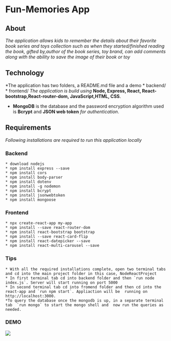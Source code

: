 # Fun-Memories App

## About
*The application allows kids to remember the details about their favorite book series and toys collection such as when they started/finished reading the book, gifted by,author of the book series, toy brand, can add comments along with the ability to save the image of their book or toy*

## Technology
*The application has two folders, a README.md file and a demo
    * backend/
    * frontend/
*The application is build using*  **Node, Express, React, React-bootstrap,React-router-dom, JavaScript,HTML, CSS**. 
* **MongoDB** is the database and the password encryption algorithm used is **Bcrypt** and **JSON web token** *for authentication*.

## Requirements
*Following  installations are required  to run this application locally*
### Backend
    * download nodejs
    * npm install express --save
    * npm install cors
    * npm install body-parser
    * npm install dotenv
    * npm install -g nodemon
    * npm install bcrypt
    * npm install jsonwebtoken
    * npm install mongoose
### Frontend
    * npx create-react-app my-app
    * npm install --save react-router-dom
    * npm install react-bootstrap bootstrap
    * npm install --save react-card-flip
    * npm install react-datepicker --save
    * npm install react-multi-carousel --save

### Tips
    * With all the required installations complete, open two terminal tabs and cd into the main project folder in this case, NodeReactProject
    * In first terminal tab cd into backend folder and then `run node index.js`. Server will start running on port 5000
    * In second terminal tab cd into fromend folder and then cd into the react-app and `run npm start`. Appliaction will be  running on  http://localhost:3000.
    *To query the database once the mongodb is up, in a separate terminal tab  `run mongo` to start the mongo shell and  now run the queries as needed.

### DEMO 
<img src="demo/demo.gif" />

